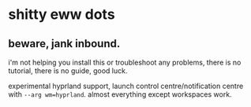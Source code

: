 # shitty eww dots
## beware, jank inbound.
i'm not helping you install this or troubleshoot any problems, there is no tutorial, there is no guide, good luck.

experimental hyprland support, launch control centre/notification centre with `--arg wm=hyprland`. almost everything except workspaces work.
